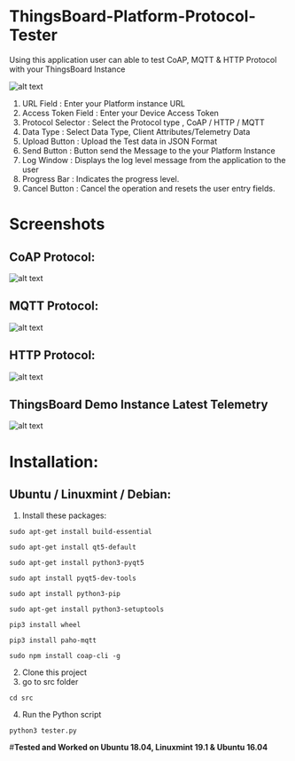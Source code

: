 # ThingsBoard-Platform-Protocol-Tester
Using this application user can able to test CoAP, MQTT & HTTP Protocol with your ThingsBoard Instance

![alt text](https://github.com/shiyazt/ThingsBoard-Platform-Protocol-Tester/blob/master/images/MainWindow_Help.png)

1) URL Field : Enter your Platform instance URL
2) Access Token Field :  Enter your Device Access Token
3) Protocol Selector : Select the Protocol type , CoAP / HTTP / MQTT
4) Data Type : Select Data Type, Client Attributes/Telemetry Data
5) Upload Button : Upload the Test data in JSON Format
6) Send Button :  Button send the Message to the your Platform Instance
7) Log Window :  Displays the log level message from the application to the user
8) Progress Bar :  Indicates the progress level.
9) Cancel Button : Cancel the operation and resets the user entry fields.

Screenshots
===========

CoAP Protocol:
-------------
![alt text](https://github.com/shiyazt/ThingsBoard-Platform-Protocol-Tester/blob/master/images/CoAP_Protocol.png)

MQTT Protocol:
-------------
![alt text](https://github.com/shiyazt/ThingsBoard-Platform-Protocol-Tester/blob/master/images/MQTT_Protocol.png)

HTTP Protocol:
-------------
![alt text](https://github.com/shiyazt/ThingsBoard-Platform-Protocol-Tester/blob/master/images/HTTP_Protocol.png)

ThingsBoard Demo Instance Latest Telemetry
------------------------------------------
![alt text](https://github.com/shiyazt/ThingsBoard-Platform-Protocol-Tester/blob/master/images/TB%20Data.png)

Installation:
============

Ubuntu / Linuxmint / Debian:
-----------------------------
1) Install these packages:
```
sudo apt-get install build-essential

sudo apt-get install qt5-default

sudo apt-get install python3-pyqt5

sudo apt install pyqt5-dev-tools

sudo apt install python3-pip

sudo apt-get install python3-setuptools

pip3 install wheel

pip3 install paho-mqtt

sudo npm install coap-cli -g
```
2) Clone this project 
3) go to src folder
  ```
  cd src
  ```
 4) Run the Python script
  ```
  python3 tester.py
  ```

#**Tested and Worked on Ubuntu 18.04, Linuxmint 19.1 & Ubuntu 16.04**
